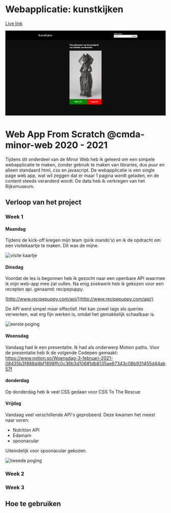 # Webapplicatie: kunstkijken

[Live link](Linkhttps://max-hauser.github.io/web-app-from-scratch-2021/kunstkijken/index.html)

![voorblad](https://github.com/max-hauser/web-app-from-scratch-2021/blob/master/kunstkijken/images/voorblad.png)

# Web App From Scratch @cmda-minor-web 2020 - 2021

Tijdens dit onderdeel van de Minor Web heb ik geleerd om een simpele webapplicatie te maken, zonder gebruik te maken van libraries, dus puur en alleen standaard html, css en javascript. De webapplicatie is een single page web app, wat wil zeggen dat er maar 1 pagina wordt geladen, en de content steeds veranderd wordt.
De data heb ik verkregen van het Rijksmuseum.

## Verloop van het project

### Week 1

#### Maandag

Tijdens de kick-off  kregen mijn team (pink mando's) en ik de opdracht om een visitekaartje te maken. Dit was de mijne.

![visite kaartje](https://s3.us-west-2.amazonaws.com/secure.notion-static.com/ed5461bd-0504-459a-a7b7-bef3de220be3/Screenshot_2021-02-01_at_13.24.42.png?X-Amz-Algorithm=AWS4-HMAC-SHA256&X-Amz-Credential=AKIAT73L2G45O3KS52Y5%2F20210218%2Fus-west-2%2Fs3%2Faws4_request&X-Amz-Date=20210218T162011Z&X-Amz-Expires=86400&X-Amz-Signature=dabd141ea476d0545b4d07f5350cd88b1d5712fa3078f411d39abbd655422d3e&X-Amz-SignedHeaders=host&response-content-disposition=filename%20%3D%22Screenshot_2021-02-01_at_13.24.42.png%22)

#### Dinsdag

Voordat de les is begonnen heb ik gezocht naar een openbare API waarmee ik mijn web-app mee zal vullen. Na enig zoekwerk heb ik gekozen voor een recepten api. genaamd: recipepuppy.

[http://www.recipepuppy.com/api/](http://www.recipepuppy.com/api/)

De API werd simpel maar effectief. Het kan zowel tags als queries verwerken, wat erg fijn werken is, omdat het gemakkelijk schaalbaar is.

![eerste poging](https://s3.us-west-2.amazonaws.com/secure.notion-static.com/ce726899-3aa3-4038-842f-b46b1857dc23/screencapture-file-Users-max-Documents-week-1-hello-api-html-2021-02-02-11_33_24.png?X-Amz-Algorithm=AWS4-HMAC-SHA256&X-Amz-Credential=AKIAT73L2G45O3KS52Y5%2F20210218%2Fus-west-2%2Fs3%2Faws4_request&X-Amz-Date=20210218T162232Z&X-Amz-Expires=86400&X-Amz-Signature=620de4753a929299bf6cf201d917de015e50e0b4240c0ffa5bcbba42e78b2d32&X-Amz-SignedHeaders=host&response-content-disposition=filename%20%3D%22screencapture-file-Users-max-Documents-week-1-hello-api-html-2021-02-02-11_33_24.png%22)

#### Woensdag

Vandaag had ik een presentatie. Ik had als onderwerp Motion paths. Voor de presentatie heb ik de volgende Codepen gemaakt:
https://www.notion.so/Woensdag-3-februari-2021-08435b3f888d4bf1898ffc0c36b3d106#1db8135ae67343c08b931455d44ab57f

#### donderdag

Op donderdag heb ik veel CSS gedaan voor CSS To The Rescue

#### Vrijdag

Vandaag veel verschillende API's geprobeerd.
Deze kwamen het meest naar voren:
- Nutrition API
- Edamam
- spoonacular

Uiteindelijk voor spoonacular gekozen.

![tweede poging](https://s3.us-west-2.amazonaws.com/secure.notion-static.com/7166a26b-5ed0-43f1-90b2-c0ad3f34a779/screencapture-max-hauser-github-io-web-app-from-scratch-2021-2021-02-05-11_32_30.png?X-Amz-Algorithm=AWS4-HMAC-SHA256&X-Amz-Credential=AKIAT73L2G45O3KS52Y5%2F20210218%2Fus-west-2%2Fs3%2Faws4_request&X-Amz-Date=20210218T162727Z&X-Amz-Expires=86400&X-Amz-Signature=66c6f7a97129d76afd6d7f24c4da1f8fa083397de50e99ea3eee4933bb8fcc2b&X-Amz-SignedHeaders=host&response-content-disposition=filename%20%3D%22screencapture-max-hauser-github-io-web-app-from-scratch-2021-2021-02-05-11_32_30.png%22)

### Week 2 

### Week 3 

## Hoe te gebruiken



